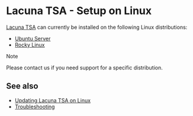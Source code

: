 ﻿# Lacuna TSA - Setup on Linux

[Lacuna TSA](../index.md) can currently be installed on the following Linux distributions:

* [Ubuntu Server](install-ubuntu.md)
* [Rocky Linux](install-rocky.md)

> [!NOTE]
> Please contact us if you need support for a specific distribution.

## See also

* [Updating Lacuna TSA on Linux](update.md)
* [Troubleshooting](troubleshoot/index.md)
